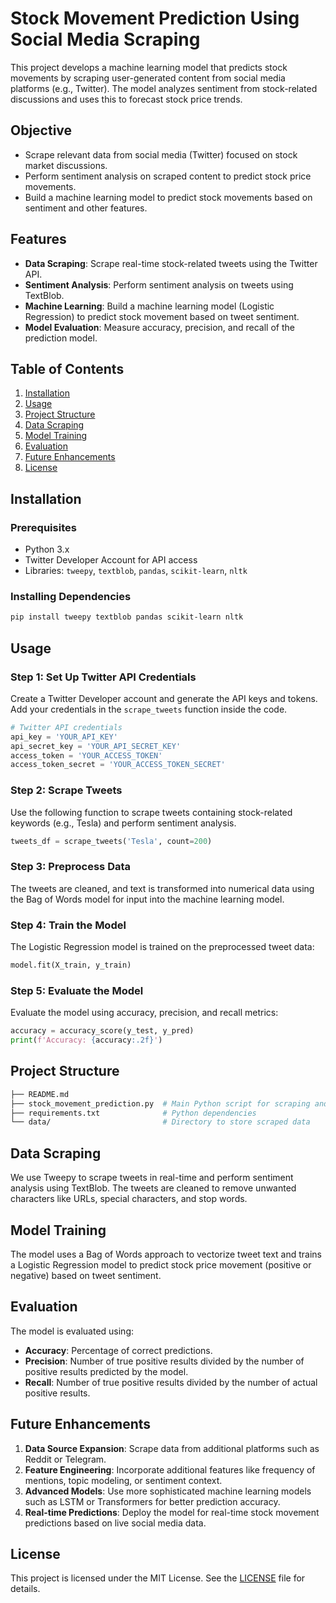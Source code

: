 
# Stock Movement Prediction Using Social Media Scraping

This project develops a machine learning model that predicts stock movements by scraping user-generated content from social media platforms (e.g., Twitter). The model analyzes sentiment from stock-related discussions and uses this to forecast stock price trends.

## Objective

- Scrape relevant data from social media (Twitter) focused on stock market discussions.
- Perform sentiment analysis on scraped content to predict stock price movements.
- Build a machine learning model to predict stock movements based on sentiment and other features.

## Features

- **Data Scraping**: Scrape real-time stock-related tweets using the Twitter API.
- **Sentiment Analysis**: Perform sentiment analysis on tweets using TextBlob.
- **Machine Learning**: Build a machine learning model (Logistic Regression) to predict stock movement based on tweet sentiment.
- **Model Evaluation**: Measure accuracy, precision, and recall of the prediction model.

## Table of Contents

1. [Installation](#installation)
2. [Usage](#usage)
3. [Project Structure](#project-structure)
4. [Data Scraping](#data-scraping)
5. [Model Training](#model-training)
6. [Evaluation](#evaluation)
7. [Future Enhancements](#future-enhancements)
8. [License](#license)

## Installation

### Prerequisites

- Python 3.x
- Twitter Developer Account for API access
- Libraries: `tweepy`, `textblob`, `pandas`, `scikit-learn`, `nltk`

### Installing Dependencies

```bash
pip install tweepy textblob pandas scikit-learn nltk
```

## Usage

### Step 1: Set Up Twitter API Credentials

Create a Twitter Developer account and generate the API keys and tokens. Add your credentials in the `scrape_tweets` function inside the code.

```python
# Twitter API credentials
api_key = 'YOUR_API_KEY'
api_secret_key = 'YOUR_API_SECRET_KEY'
access_token = 'YOUR_ACCESS_TOKEN'
access_token_secret = 'YOUR_ACCESS_TOKEN_SECRET'
```

### Step 2: Scrape Tweets

Use the following function to scrape tweets containing stock-related keywords (e.g., Tesla) and perform sentiment analysis.

```python
tweets_df = scrape_tweets('Tesla', count=200)
```

### Step 3: Preprocess Data

The tweets are cleaned, and text is transformed into numerical data using the Bag of Words model for input into the machine learning model.

### Step 4: Train the Model

The Logistic Regression model is trained on the preprocessed tweet data:

```python
model.fit(X_train, y_train)
```

### Step 5: Evaluate the Model

Evaluate the model using accuracy, precision, and recall metrics:

```python
accuracy = accuracy_score(y_test, y_pred)
print(f'Accuracy: {accuracy:.2f}')
```

## Project Structure

```bash
├── README.md
├── stock_movement_prediction.py  # Main Python script for scraping and model training
├── requirements.txt              # Python dependencies
└── data/                         # Directory to store scraped data
```

## Data Scraping

We use Tweepy to scrape tweets in real-time and perform sentiment analysis using TextBlob. The tweets are cleaned to remove unwanted characters like URLs, special characters, and stop words.

## Model Training

The model uses a Bag of Words approach to vectorize tweet text and trains a Logistic Regression model to predict stock price movement (positive or negative) based on tweet sentiment.

## Evaluation

The model is evaluated using:

- **Accuracy**: Percentage of correct predictions.
- **Precision**: Number of true positive results divided by the number of positive results predicted by the model.
- **Recall**: Number of true positive results divided by the number of actual positive results.

## Future Enhancements

1. **Data Source Expansion**: Scrape data from additional platforms such as Reddit or Telegram.
2. **Feature Engineering**: Incorporate additional features like frequency of mentions, topic modeling, or sentiment context.
3. **Advanced Models**: Use more sophisticated machine learning models such as LSTM or Transformers for better prediction accuracy.
4. **Real-time Predictions**: Deploy the model for real-time stock movement predictions based on live social media data.

## License

This project is licensed under the MIT License. See the [LICENSE](LICENSE) file for details.
